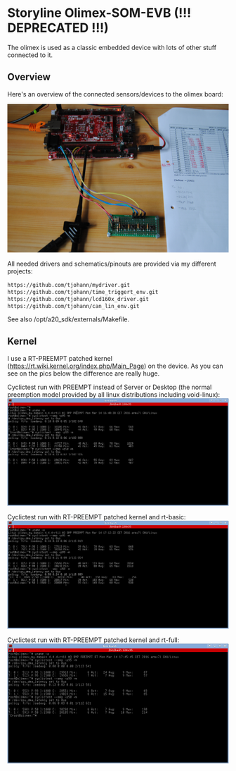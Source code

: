 Storyline Olimex-SOM-EVB  (!!! DEPRECATED !!!)
==============================================

The olimex is used as a classic embedded device with lots of other stuff connected to it.


Overview
--------

Here's an overview of the connected sensors/devices to the olimex board:

![Alt text](../../pics/olimex_gpio.jpg?raw=true "Overview")

All needed drivers and schematics/pinouts are provided via my different projects:

	https://github.com/tjohann/mydriver.git
	https://github.com/tjohann/time_triggert_env.git
	https://github.com/tjohann/lcd160x_driver.git
	https://github.com/tjohann/can_lin_env.git

See also /opt/a20_sdk/externals/Makefile.


Kernel
------

I use a RT-PREEMPT patched kernel (https://rt.wiki.kernel.org/index.php/Main_Page) on the device. As you can see on the pics below the difference are really huge.

Cyclictest run with PREEMPT instead of Server or Desktop (the normal preemption model provided by all linux distributions including void-linux):
![Alt text](../../pics/cyclictest_patched_kernel_with_preempt.png?raw=true "PREEMPT instead of Server/Desktop")

Cyclictest run with RT-PREEMPT patched kernel and rt-basic:
![Alt text](../../pics/cyclictest_patched_kernel_with_rt-basic.png?raw=true "RT-PREEMPT and rt-basic")

Cyclictest run with RT-PREEMPT patched kernel and rt-full:
![Alt text](../../pics/cyclictest_patched_kernel_with_rt-full.png?raw=true "RT-PREEMPT and rt-basic")

